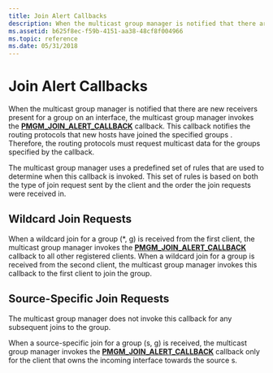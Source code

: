 ```yaml
---
title: Join Alert Callbacks
description: When the multicast group manager is notified that there are new receivers present for a group on an interface, the multicast group manager invokes the PMGM\_JOIN\_ALERT\_CALLBACK callback.
ms.assetid: b625f8ec-f59b-4151-aa38-48cf8f004966
ms.topic: reference
ms.date: 05/31/2018
---
```


# Join Alert Callbacks

When the multicast group manager is notified that there are new receivers present for a group on an interface, the multicast group manager invokes the [**PMGM\_JOIN\_ALERT\_CALLBACK**](/windows/desktop/api/Mgm/nc-mgm-pmgm_join_alert_callback) callback. This callback notifies the routing protocols that new hosts have joined the specified groups . Therefore, the routing protocols must request multicast data for the groups specified by the callback.

The multicast group manager uses a predefined set of rules that are used to determine when this callback is invoked. This set of rules is based on both the type of join request sent by the client and the order the join requests were received in.

## Wildcard Join Requests

When a wildcard join for a group (\*, g) is received from the first client, the multicast group manager invokes the [**PMGM\_JOIN\_ALERT\_CALLBACK**](/windows/desktop/api/Mgm/nc-mgm-pmgm_join_alert_callback) callback to all other registered clients. When a wildcard join for a group is received from the second client, the multicast group manager invokes this callback to the first client to join the group.

## Source-Specific Join Requests

The multicast group manager does not invoke this callback for any subsequent joins to the group.

When a source-specific join for a group (s, g) is received, the multicast group manager invokes the [**PMGM\_JOIN\_ALERT\_CALLBACK**](/windows/desktop/api/Mgm/nc-mgm-pmgm_join_alert_callback) callback only for the client that owns the incoming interface towards the source s.

 

 




